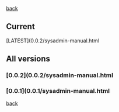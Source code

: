 [back](index)
## Current
[LATEST](0.0.2/sysadmin-manual.html
## All versions
### [0.0.2](0.0.2/sysadmin-manual.html
### [0.0.1](0.0.1/sysadmin-manual.html
[back](index)
